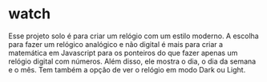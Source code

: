 # watch

 Esse projeto solo é para criar um relógio com um estilo moderno. 
 A escolha para fazer um relógico analógico e não digital é mais para criar a matemática em Javascript para os ponteiros do que fazer apenas um relógio digital com números. Além disso, ele mostra o dia, o dia da semana e o mês. Tem também a opção de ver o relógio em modo Dark ou Light.
